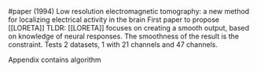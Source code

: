 #paper
(1994) Low resolution electromagnetic tomography: a new method for localizing electrical activity in the brain
First paper to propose [[LORETA]]
TLDR: [[LORETA]] focuses on creating a smooth output, based on knowledge of neural responses. The smoothness of the result is the constraint.
Tests 2 datasets, 1 with 21 channels and 47 channels.

Appendix contains algorithm
